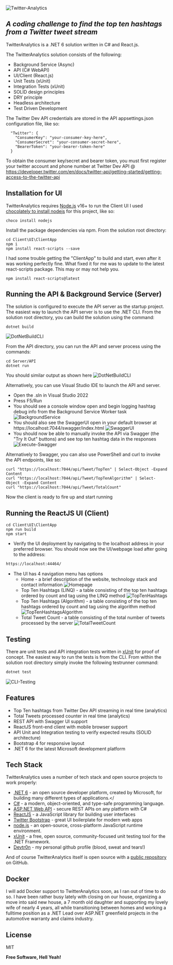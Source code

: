 ![Twitter-Analytics](https://i.ibb.co/MG3CQfC/twitter-analytics.png)

## _A coding challenge to find the top ten hashtags from a Twitter tweet stream_

TwitterAnalytics is a .NET 6 solution written in C# and React.js. 

The TwitterAnalytics solution consists of the following:
- Background Service (Async)
- API (C# WebAPI)
- UI/Client (React.js)
- Unit Tests (xUnit)
- Integration Tests (xUnit)
- SOLID design principles
- DRY principle
- Headless architecture
- Test Driven Development

The Twitter Dev API credentials are stored in the API appsettings.json configuration file, like so:

```
  "Twitter": {
    "ConsumerKey": "your-consumer-key-here",
    "ConsumerSecret": "your-consumer-secret-here",
    "BearerToken": "your-bearer-token-here"
  }
```
To obtain the consumer key/secret and bearer token, you must first register your twitter account and phone number at Twitter Dev API @ https://developer.twitter.com/en/docs/twitter-api/getting-started/getting-access-to-the-twitter-api 

## Installation for UI

TwitterAnalytics requires [Node.js](https://nodejs.org/) v16+ to run the Client UI
I used [chocolately to install nodejs](https://community.chocolatey.org/packages/nodejs) for this project, like so:

```
choco install nodejs
```

Install the package dependencies via npm. 
From the solution root directory:

```
cd Client\UI\ClientApp
npm i
npm install react-scripts --save
```

I had some trouble getting the "ClientApp" to build and start, even after it was working perfectly fine. What fixed it for me was to update to the latest react-scripts package. This may or may not help you.

```
npm install react-scripts@latest
```
## Running the API & Background Service (Server)

The solution is configured to execute the API server as the startup project.
The easiest way to launch the API server is to use the .NET CLI.
From the solution root directory, you can build the solution using the command:

```
dotnet build
```

![DotNetBuildCLI](https://i.ibb.co/rcxptZT/dot-net-build.png)

From the API directory, you can run the API and server process using the commands:

```
cd Server/API
dotnet run
```

You should similar output as shown here
![DotNetBuildCLI](https://i.ibb.co/LkZLw6s/dot-net-run.png)

Alternatively, you can use Visual Studio IDE to launch the API and server.
- Open the .sln in Visual Studio 2022
- Press F5/Run
- You should see a console window open and begin logging hashtag debug info from the Background Service Worker task
![BackgroundService](https://i.ibb.co/02vZ7X2/API-worker-tweet-processor.png)
- You should also see the SwaggerUI open in your default browser at https://localhost:7044/swagger/index.html
![SwaggerUI](https://i.ibb.co/4RJbztZ/API-swagger.png)
- You should now be able to manually invoke the API via Swagger (the "Try It Out" buttons) and see top ten hashtag data in the responses
![Execute-Swagger](https://i.ibb.co/txrPXv1/API-swagger-top-ten-hashtags.png)

Alternatively to Swagger, you can also use PowerShell and curl to invoke the API endpoints, like so:
```
curl "https://localhost:7044/api/Tweet/TopTen" | Select-Object -Expand Content
curl "https://localhost:7044/api/Tweet/TopTenAlgorithm" | Select-Object -Expand Content
curl "https://localhost:7044/api/Tweet/TotalCount"
```

Now the client is ready to fire up and start running

## Running the ReactJS UI (Client)

```
cd Client\UI\ClientApp
npm run build
npm start
```

- Verify the UI deployment by navigating to the localhost address in your preferred browser. You should now see the UI/webpage load after going to the address:

```sh
https://localhost:44464/
```

- The UI has 4 navigation menu has options
    - Home - a brief description of the website, technology stack and contact information
     ![Homepage](https://i.ibb.co/NrYjybj/UI-website-homepage-index.png)
    - Top Ten Hashtags (LINQ) - a table consisting of the top ten hashtags ordered by count and tag using the LINQ method
     ![TopTenHashtags](https://i.ibb.co/7SZqZZW/UI-website-top-ten-hashtags.png)
    - Top Ten Hashtags (Algorithm) - a table consisting of the top ten hashtags ordered by count and tag using the algorithm method
     ![TopTenHashtagsAlgorithm](https://i.ibb.co/jbZt9kP/UI-website-top-ten-algorithm-hashtags.png)
    - Total Tweet Count - a table consisting of the total number of tweets processed by the server
     ![TotalTweetCount](https://i.ibb.co/09k0hkY/UI-website-total-tweet-count.png)

## Testing
There are unit tests and API integration tests written in [xUnit] for proof of concept. The easiest way to run the tests is from the CLI. From within the solution root directory simply invoke the following testrunner command:

```sh
dotnet test
```

![CLI-Testing](https://i.ibb.co/zJnBxH6/cli-test-runner.png)


## Features

- Top Ten hashtags from Twitter Dev API streaming in real time (analytics)
- Total Tweets processed counter in real time (analytics)
- REST API with Swagger UI support
- ReactJS front-end client with mobile browser support
- API Unit and Integration testing to verify expected results (SOLID architecture)
- Bootstrap 4 for responsive layout
- .NET 6 for the latest Microsoft development platform

## Tech Stack

TwitterAnalytics uses a number of tech stack and open source projects to work properly:

- [.NET 6] - an open source developer platform, created by Microsoft, for building many different types of applications.</
- [C#] - a modern, object-oriented, and type-safe programming language.
- [ASP.NET Web API] - secure REST APIs on any platform with C#
- [ReactJS] - a JavaScript library for building user interfaces
- [Twitter Bootstrap] - great UI boilerplate for modern web apps
- [node.js] - an open-source, cross-platform JavaScript runtime environment.
- [xUnit] - a free, open source, community-focused unit testing tool for the .NET Framework. 
- [Devtr0n] - my personal github profile (blood, sweat and tears!)

And of course TwitterAnalytics itself is open source with a [public repository][Devtr0nRepo] on GitHub.

## Docker

I will add Docker support to TwitterAnalytics soon, as I ran out of time to do so. I have been rather busy lately with closing on our house, organizing a move into said new house, a 7 month old daughter and supporting my lovely wife of nearly 4 years, all while transitioning between homes and working a fulltime position as a .NET Lead over ASP.NET greenfield projects in the automotive warranty and claims industry.


## License

MIT

**Free Software, Hell Yeah!**

[//]: # (These are reference links used in the body of this note and get stripped out when the markdown processor does its job. There is no need to format nicely because it shouldn't be seen. Thanks SO - http://stackoverflow.com/questions/4823468/store-comments-in-markdown-syntax)

   
   [Devtr0n]: <https://github.com/Devtr0n>
   [Devtr0nRepo]: <https://github.com/Devtr0n/TwitterAnalytics>
   [node.js]: <http://nodejs.org>
   [Twitter Bootstrap]: <http://twitter.github.com/bootstrap/>
   [.NET 6]: <https://dotnet.microsoft.com/en-us/download/dotnet/6.0> 
   [xUnit]: <https://xunit.net/>
   [ASP.NET Web API]: <https://dotnet.microsoft.com/en-us/apps/aspnet/apis>
   [C#]: <https://learn.microsoft.com/en-us/dotnet/csharp/>
   [ReactJS]: <https://reactjs.org/>
